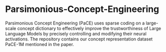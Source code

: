 # Parsimonious-Concept-Engineering
Parsimonious Concept Engineering (PaCE) uses sparse coding on a large-scale concept dictionary to effectively improve the trustworthiness of Large Language Models by precisely controlling and modifying their neural activations. The repository contains our concept representation dataset PaCE-1M mentioned in the paper.
